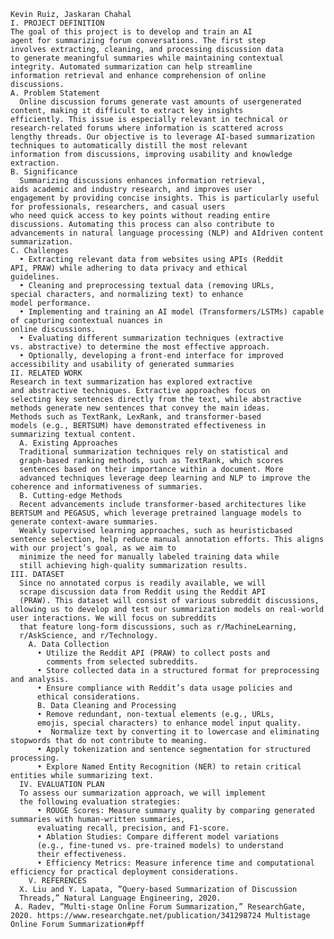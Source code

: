 
    Kevin Ruiz, Jaskaran Chahal
    I. PROJECT DEFINITION
    The goal of this project is to develop and train an AI
    agent for summarizing forum conversations. The first step
    involves extracting, cleaning, and processing discussion data
    to generate meaningful summaries while maintaining contextual integrity. Automated summarization can help streamline
    information retrieval and enhance comprehension of online
    discussions.
    A. Problem Statement
      Online discussion forums generate vast amounts of usergenerated content, making it difficult to extract key insights
    efficiently. This issue is especially relevant in technical or
    research-related forums where information is scattered across
    lengthy threads. Our objective is to leverage AI-based summarization techniques to automatically distill the most relevant
    information from discussions, improving usability and knowledge extraction.
    B. Significance
      Summarizing discussions enhances information retrieval,
    aids academic and industry research, and improves user
    engagement by providing concise insights. This is particularly useful for professionals, researchers, and casual users
    who need quick access to key points without reading entire
    discussions. Automating this process can also contribute to
    advancements in natural language processing (NLP) and AIdriven content summarization.
    C. Challenges
      • Extracting relevant data from websites using APIs (Reddit
    API, PRAW) while adhering to data privacy and ethical
    guidelines.
      • Cleaning and preprocessing textual data (removing URLs,
    special characters, and normalizing text) to enhance
    model performance.
      • Implementing and training an AI model (Transformers/LSTMs) capable of capturing contextual nuances in
    online discussions.
      • Evaluating different summarization techniques (extractive
    vs. abstractive) to determine the most effective approach.
      • Optionally, developing a front-end interface for improved
    accessibility and usability of generated summaries
    II. RELATED WORK
    Research in text summarization has explored extractive
    and abstractive techniques. Extractive approaches focus on
    selecting key sentences directly from the text, while abstractive
    methods generate new sentences that convey the main ideas.
    Methods such as TextRank, LexRank, and transformer-based
    models (e.g., BERTSUM) have demonstrated effectiveness in
    summarizing textual content.
      A. Existing Approaches
      Traditional summarization techniques rely on statistical and
      graph-based ranking methods, such as TextRank, which scores
      sentences based on their importance within a document. More
      advanced techniques leverage deep learning and NLP to improve the coherence and informativeness of summaries.
      B. Cutting-edge Methods
      Recent advancements include transformer-based architectures like BERTSUM and PEGASUS, which leverage pretrained language models to generate context-aware summaries.
      Weakly supervised learning approaches, such as heuristicbased sentence selection, help reduce manual annotation efforts. This aligns with our project’s goal, as we aim to
      minimize the need for manually labeled training data while
      still achieving high-quality summarization results.
    III. DATASET
      Since no annotated corpus is readily available, we will
      scrape discussion data from Reddit using the Reddit API
      (PRAW). This dataset will consist of various subreddit discussions, allowing us to develop and test our summarization models on real-world user interactions. We will focus on subreddits
      that feature long-form discussions, such as r/MachineLearning,
      r/AskScience, and r/Technology.
        A. Data Collection
          • Utilize the Reddit API (PRAW) to collect posts and
            comments from selected subreddits.
          • Store collected data in a structured format for preprocessing and analysis.
          • Ensure compliance with Reddit’s data usage policies and
          ethical considerations.
          B. Data Cleaning and Processing
          • Remove redundant, non-textual elements (e.g., URLs,
          emojis, special characters) to enhance model input quality.
          •  Normalize text by converting it to lowercase and eliminating stopwords that do not contribute to meaning.
          • Apply tokenization and sentence segmentation for structured processing.
          • Explore Named Entity Recognition (NER) to retain critical entities while summarizing text.
      IV. EVALUATION PLAN
      To assess our summarization approach, we will implement
      the following evaluation strategies:
          • ROUGE Scores: Measure summary quality by comparing generated summaries with human-written summaries,
          evaluating recall, precision, and F1-score.
          • Ablation Studies: Compare different model variations
          (e.g., fine-tuned vs. pre-trained models) to understand
          their effectiveness.
          • Efficiency Metrics: Measure inference time and computational efficiency for practical deployment considerations.
        V. REFERENCES
      X. Liu and Y. Lapata, ”Query-based Summarization of Discussion
      Threads,” Natural Language Engineering, 2020.
     A. Radev, ”Multi-stage Online Forum Summarization,” ResearchGate,
    2020. https://www.researchgate.net/publication/341298724 Multistage
    Online Forum Summarization#pff
